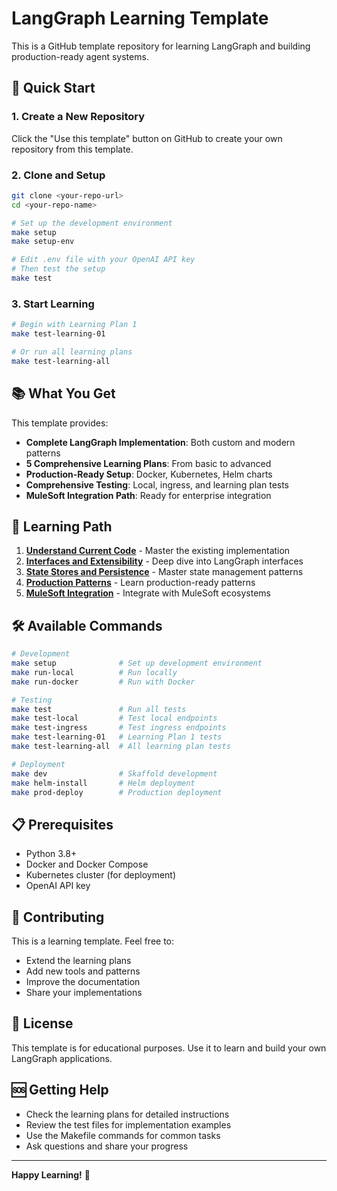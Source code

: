 # LangGraph Learning Template

This is a GitHub template repository for learning LangGraph and building production-ready agent systems.

## 🚀 Quick Start

### 1. Create a New Repository
Click the "Use this template" button on GitHub to create your own repository from this template.

### 2. Clone and Setup
```bash
git clone <your-repo-url>
cd <your-repo-name>

# Set up the development environment
make setup
make setup-env

# Edit .env file with your OpenAI API key
# Then test the setup
make test
```

### 3. Start Learning
```bash
# Begin with Learning Plan 1
make test-learning-01

# Or run all learning plans
make test-learning-all
```

## 📚 What You Get

This template provides:

- **Complete LangGraph Implementation**: Both custom and modern patterns
- **5 Comprehensive Learning Plans**: From basic to advanced
- **Production-Ready Setup**: Docker, Kubernetes, Helm charts
- **Comprehensive Testing**: Local, ingress, and learning plan tests
- **MuleSoft Integration Path**: Ready for enterprise integration

## 🎯 Learning Path

1. **[Understand Current Code](docs/learning-plans/01-understand-current-code.md)** - Master the existing implementation
2. **[Interfaces and Extensibility](docs/learning-plans/02-interfaces-and-extensibility.md)** - Deep dive into LangGraph interfaces
3. **[State Stores and Persistence](docs/learning-plans/03-state-stores-and-persistence.md)** - Master state management patterns
4. **[Production Patterns](docs/learning-plans/04-production-patterns.md)** - Learn production-ready patterns
5. **[MuleSoft Integration](docs/learning-plans/05-mulesoft-integration.md)** - Integrate with MuleSoft ecosystems

## 🛠️ Available Commands

```bash
# Development
make setup              # Set up development environment
make run-local          # Run locally
make run-docker         # Run with Docker

# Testing
make test               # Run all tests
make test-local         # Test local endpoints
make test-ingress       # Test ingress endpoints
make test-learning-01   # Learning Plan 1 tests
make test-learning-all  # All learning plan tests

# Deployment
make dev                # Skaffold development
make helm-install       # Helm deployment
make prod-deploy        # Production deployment
```

## 📋 Prerequisites

- Python 3.8+
- Docker and Docker Compose
- Kubernetes cluster (for deployment)
- OpenAI API key

## 🤝 Contributing

This is a learning template. Feel free to:
- Extend the learning plans
- Add new tools and patterns
- Improve the documentation
- Share your implementations

## 📄 License

This template is for educational purposes. Use it to learn and build your own LangGraph applications.

## 🆘 Getting Help

- Check the learning plans for detailed instructions
- Review the test files for implementation examples
- Use the Makefile commands for common tasks
- Ask questions and share your progress

---

**Happy Learning!** 🎉
